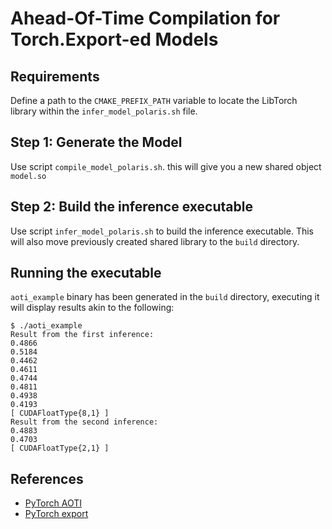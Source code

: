 #  Ahead-Of-Time Compilation for Torch.Export-ed Models

## Requirements
Define a path to the `CMAKE_PREFIX_PATH` variable to locate the LibTorch library within the `infer_model_polaris.sh` file. 

## Step 1: Generate the Model
Use script `compile_model_polaris.sh`. this will give you a new shared object `model.so`

## Step 2: Build the inference executable
Use script `infer_model_polaris.sh` to build the inference executable. This will also move previously created shared library to the `build` directory.

## Running the executable
`aoti_example` binary has been generated in the `build` directory, executing it will display results akin to the following:

```
$ ./aoti_example
Result from the first inference:
0.4866
0.5184
0.4462
0.4611
0.4744
0.4811
0.4938
0.4193
[ CUDAFloatType{8,1} ]
Result from the second inference:
0.4883
0.4703
[ CUDAFloatType{2,1} ]
```

## References
- [PyTorch AOTI](https://pytorch.org/docs/main/torch.compiler_aot_inductor.html)
- [PyTorch export](https://pytorch.org/docs/main/export.html#torch-export)
